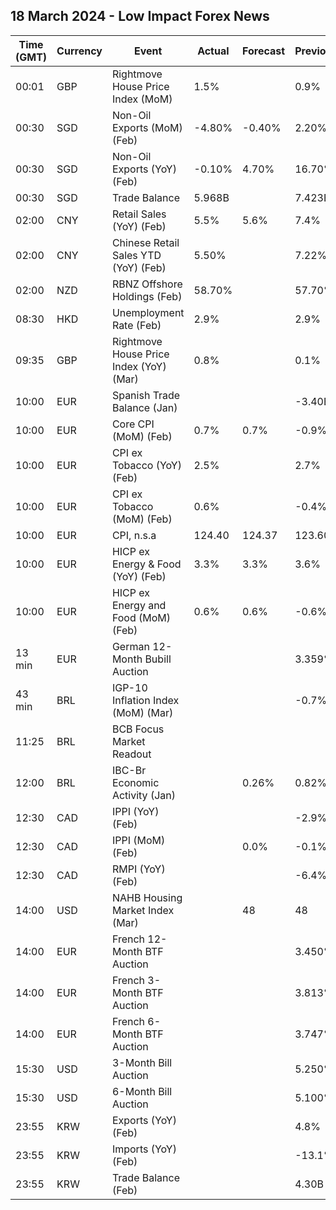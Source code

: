 ## 18 March 2024 - Low Impact Forex News

| Time (GMT) | Currency | Event | Actual | Forecast | Previous |
|------|----------|-------|--------|----------|----------|
| 00:01 | GBP | Rightmove House Price Index (MoM) | 1.5% |  | 0.9% |
| 00:30 | SGD | Non-Oil Exports (MoM) (Feb) | -4.80% | -0.40% | 2.20% |
| 00:30 | SGD | Non-Oil Exports (YoY) (Feb) | -0.10% | 4.70% | 16.70% |
| 00:30 | SGD | Trade Balance | 5.968B |  | 7.423B |
| 02:00 | CNY | Retail Sales (YoY) (Feb) | 5.5% | 5.6% | 7.4% |
| 02:00 | CNY | Chinese Retail Sales YTD (YoY) (Feb) | 5.50% |  | 7.22% |
| 02:00 | NZD | RBNZ Offshore Holdings (Feb) | 58.70% |  | 57.70% |
| 08:30 | HKD | Unemployment Rate (Feb) | 2.9% |  | 2.9% |
| 09:35 | GBP | Rightmove House Price Index (YoY) (Mar) | 0.8% |  | 0.1% |
| 10:00 | EUR | Spanish Trade Balance (Jan) |  |  | -3.40B |
| 10:00 | EUR | Core CPI (MoM) (Feb) | 0.7% | 0.7% | -0.9% |
| 10:00 | EUR | CPI ex Tobacco (YoY) (Feb) | 2.5% |  | 2.7% |
| 10:00 | EUR | CPI ex Tobacco (MoM) (Feb) | 0.6% |  | -0.4% |
| 10:00 | EUR | CPI, n.s.a | 124.40 | 124.37 | 123.60 |
| 10:00 | EUR | HICP ex Energy & Food (YoY) (Feb) | 3.3% | 3.3% | 3.6% |
| 10:00 | EUR | HICP ex Energy and Food (MoM) (Feb) | 0.6% | 0.6% | -0.6% |
| 13 min | EUR | German 12-Month Bubill Auction |  |  | 3.359% |
| 43 min | BRL | IGP-10 Inflation Index (MoM) (Mar) |  |  | -0.7% |
| 11:25 | BRL | BCB Focus Market Readout |  |  |  |
| 12:00 | BRL | IBC-Br Economic Activity (Jan) |  | 0.26% | 0.82% |
| 12:30 | CAD | IPPI (YoY) (Feb) |  |  | -2.9% |
| 12:30 | CAD | IPPI (MoM) (Feb) |  | 0.0% | -0.1% |
| 12:30 | CAD | RMPI (YoY) (Feb) |  |  | -6.4% |
| 14:00 | USD | NAHB Housing Market Index (Mar) |  | 48 | 48 |
| 14:00 | EUR | French 12-Month BTF Auction |  |  | 3.450% |
| 14:00 | EUR | French 3-Month BTF Auction |  |  | 3.813% |
| 14:00 | EUR | French 6-Month BTF Auction |  |  | 3.747% |
| 15:30 | USD | 3-Month Bill Auction |  |  | 5.250% |
| 15:30 | USD | 6-Month Bill Auction |  |  | 5.100% |
| 23:55 | KRW | Exports (YoY) (Feb) |  |  | 4.8% |
| 23:55 | KRW | Imports (YoY) (Feb) |  |  | -13.1% |
| 23:55 | KRW | Trade Balance (Feb) |  |  | 4.30B |
